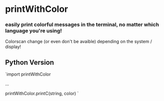 # printWithColor
### easily print colorful messages in the terminal, no matter which language you're using!

Colorscan  change (or even don't be avaible) depending on the system / display!  

## Python Version

`import printWithColor

...

printWithColor.printC(string, color)
`


